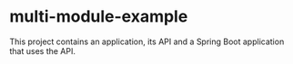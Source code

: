 # multi-module-example
This project contains an application, its API and a Spring Boot application that uses the API.
